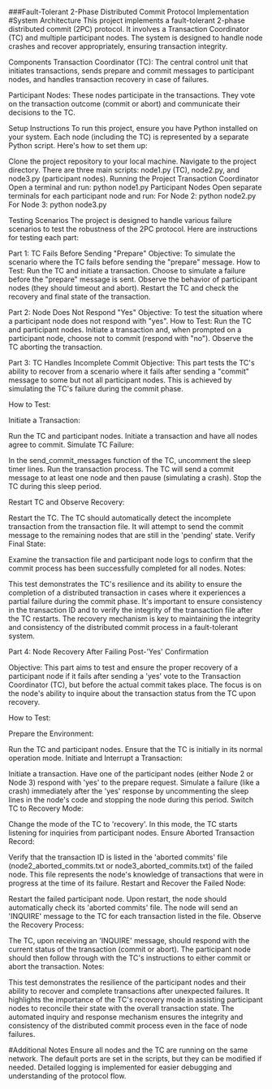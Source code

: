 ###Fault-Tolerant 2-Phase Distributed Commit Protocol Implementation
#System Architecture
This project implements a fault-tolerant 2-phase distributed commit (2PC) protocol. It involves a Transaction Coordinator (TC) and multiple participant nodes. The system is designed to handle node crashes and recover appropriately, ensuring transaction integrity.

Components
Transaction Coordinator (TC): The central control unit that initiates transactions, sends prepare and commit messages to participant nodes, and handles transaction recovery in case of failures.

Participant Nodes: These nodes participate in the transactions. They vote on the transaction outcome (commit or abort) and communicate their decisions to the TC.

Setup Instructions
To run this project, ensure you have Python installed on your system. Each node (including the TC) is represented by a separate Python script. Here's how to set them up:

Clone the project repository to your local machine.
Navigate to the project directory.
There are three main scripts: node1.py (TC), node2.py, and node3.py (participant nodes).
Running the Project
Transaction Coordinator
Open a terminal and run:
python node1.py
Participant Nodes
Open separate terminals for each participant node and run:
For Node 2:
python node2.py
For Node 3:
python node3.py

Testing Scenarios
The project is designed to handle various failure scenarios to test the robustness of the 2PC protocol. Here are instructions for testing each part:

Part 1: TC Fails Before Sending "Prepare"
Objective: To simulate the scenario where the TC fails before sending the "prepare" message.
How to Test:
Run the TC and initiate a transaction.
Choose to simulate a failure before the "prepare" message is sent.
Observe the behavior of participant nodes (they should timeout and abort).
Restart the TC and check the recovery and final state of the transaction.


Part 2: Node Does Not Respond "Yes"
Objective: To test the situation where a participant node does not respond with "yes".
How to Test:
Run the TC and participant nodes.
Initiate a transaction and, when prompted on a participant node, choose not to commit (respond with "no").
Observe the TC aborting the transaction.


Part 3: TC Handles Incomplete Commit
Objective:
This part tests the TC's ability to recover from a scenario where it fails after sending a "commit" message to some but not all participant nodes. This is achieved by simulating the TC's failure during the commit phase.

How to Test:

Initiate a Transaction:

Run the TC and participant nodes.
Initiate a transaction and have all nodes agree to commit.
Simulate TC Failure:

In the send_commit_messages function of the TC, uncomment the sleep timer lines.
Run the transaction process. The TC will send a commit message to at least one node and then pause (simulating a crash).
Stop the TC during this sleep period.

Restart TC and Observe Recovery:

Restart the TC.
The TC should automatically detect the incomplete transaction from the transaction file.
It will attempt to send the commit message to the remaining nodes that are still in the 'pending' state.
Verify Final State:

Examine the transaction file and participant node logs to confirm that the commit process has been successfully completed for all nodes.
Notes:

This test demonstrates the TC's resilience and its ability to ensure the completion of a distributed transaction in cases where it experiences a partial failure during the commit phase.
It's important to ensure consistency in the transaction ID and to verify the integrity of the transaction file after the TC restarts.
The recovery mechanism is key to maintaining the integrity and consistency of the distributed commit process in a fault-tolerant system.


Part 4: Node Recovery After Failing Post-'Yes' Confirmation

Objective:
This part aims to test and ensure the proper recovery of a participant node if it fails after sending a 'yes' vote to the Transaction Coordinator (TC), but before the actual commit takes place. The focus is on the node's ability to inquire about the transaction status from the TC upon recovery.

How to Test:

Prepare the Environment:

Run the TC and participant nodes.
Ensure that the TC is initially in its normal operation mode.
Initiate and Interrupt a Transaction:

Initiate a transaction.
Have one of the participant nodes (either Node 2 or Node 3) respond with 'yes' to the prepare request.
Simulate a failure (like a crash) immediately after the 'yes' response by uncommenting the sleep lines in the node's code and stopping the node during this period.
Switch TC to Recovery Mode:

Change the mode of the TC to 'recovery'. In this mode, the TC starts listening for inquiries from participant nodes.
Ensure Aborted Transaction Record:

Verify that the transaction ID is listed in the 'aborted commits' file (node2_aborted_commits.txt or node3_aborted_commits.txt) of the failed node. This file represents the node's knowledge of transactions that were in progress at the time of its failure.
Restart and Recover the Failed Node:

Restart the failed participant node.
Upon restart, the node should automatically check its 'aborted commits' file.
The node will send an 'INQUIRE' message to the TC for each transaction listed in the file.
Observe the Recovery Process:

The TC, upon receiving an 'INQUIRE' message, should respond with the current status of the transaction (commit or abort).
The participant node should then follow through with the TC's instructions to either commit or abort the transaction.
Notes:

This test demonstrates the resilience of the participant nodes and their ability to recover and complete transactions after unexpected failures.
It highlights the importance of the TC's recovery mode in assisting participant nodes to reconcile their state with the overall transaction state.
The automated inquiry and response mechanism ensures the integrity and consistency of the distributed commit process even in the face of node failures.

#Additional Notes
Ensure all nodes and the TC are running on the same network.
The default ports are set in the scripts, but they can be modified if needed.
Detailed logging is implemented for easier debugging and understanding of the protocol flow.
